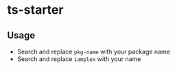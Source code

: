 # ts-starter

## Usage

- Search and replace `pkg-name` with your package name
- Search and replace `iamplex` with your name
